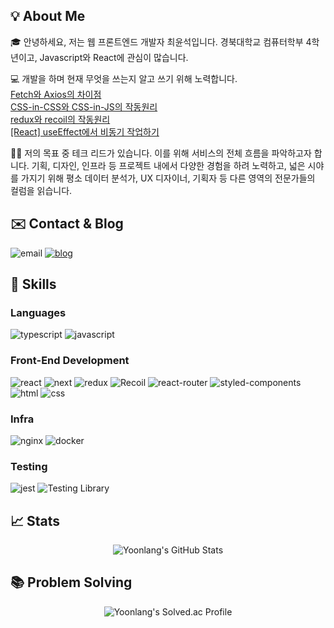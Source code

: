 ## 💡 About Me
🎓 안녕하세요, 저는 웹 프론트엔드 개발자 최윤석입니다. 경북대학교 컴퓨터학부 4학년이고, Javascript와 React에 관심이 많습니다.

💻 개발을 하며 현재 무엇을 쓰는지 알고 쓰기 위해 노력합니다.</br>
[Fetch와 Axios의 차이점](https://velog.io/@yoonlang)</br>
[CSS-in-CSS와 CSS-in-JS의 작동원리](https://velog.io/@yoonlang)</br>
[redux와 recoil의 작동원리](https://velog.io/@yoonlang)</br>
[[React] useEffect에서 비동기 작업하기](https://velog.io/@yoonlang)

👨‍💻 저의 목표 중 테크 리드가 있습니다. 이를 위해 서비스의 전체 흐름을 파악하고자 합니다. 기획, 디자인, 인프라 등 프로젝트 내에서 다양한 경험을 하려 노력하고, 넓은 시야를 가지기 위해 평소 데이터 분석가, UX 디자이너, 기획자 등 다른 영역의 전문가들의 컬럼을 읽습니다.

## ✉️ Contact & Blog
![email](https://img.shields.io/badge/email-cdt9473%40gmail.com-EC8034)
[![blog](https://img.shields.io/badge/blog-velog.io%2F%40yoonlang-25BB86)](https://velog.io/@yoonlang)

## 🔨 Skills
### Languages
![typescript](https://img.shields.io/badge/TypeScript-3178C6?style=for-the-badge&logo=typescript&logoColor=white)
![javascript](https://img.shields.io/badge/JavaScript-323330?style=for-the-badge&logo=javascript&logoColor=F7DF1E)

### Front-End Development
![react](https://img.shields.io/badge/React-20232A?style=for-the-badge&logo=react&logoColor=61DAFB)
![next](https://img.shields.io/badge/Next-000000?style=for-the-badge&logo=nextdotjs&logoColor=FFFFFF)
![redux](https://img.shields.io/badge/Redux-593D88?style=for-the-badge&logo=redux&logoColor=white)
![Recoil](https://img.shields.io/badge/Recoil-3578e5?style=for-the-badge&logoColor=white)
![react-router](https://img.shields.io/badge/React_Router-CA4245?style=for-the-badge&logo=react-router&logoColor=white)
![styled-components](https://img.shields.io/badge/styled--components-DB7093?style=for-the-badge&logo=styled-components&logoColor=white)
![html](https://img.shields.io/badge/HTML5-E34F26?style=for-the-badge&logo=html5&logoColor=white)
![css](https://img.shields.io/badge/CSS3-1572B6?style=for-the-badge&logo=css3&logoColor=white)

### Infra
![nginx](https://img.shields.io/badge/nginx-009639?style=for-the-badge&logo=nginx&logoColor=white)
![docker](https://img.shields.io/badge/docker-2496ED?style=for-the-badge&logo=docker&logoColor=white)

### Testing
![jest](https://img.shields.io/badge/Jest-C21325?style=for-the-badge&logo=jest&logoColor=white)
![Testing Library](https://img.shields.io/badge/react%20testing%20library-E33332?style=for-the-badge&logo=TestingLibrary&logoColor=white)


## 📈 Stats
<div align="center">
    <img src="https://github-readme-stats.vercel.app/api?username=Yoonlang&show_icons=true&hide_border=true" alt="Yoonlang's GitHub Stats">
</div>


## 📚 Problem Solving
<div align="center">
    <img src="http://mazassumnida.wtf/api/v2/generate_badge?boj=cdt416z" alt="Yoonlang's Solved.ac Profile">
</div>
